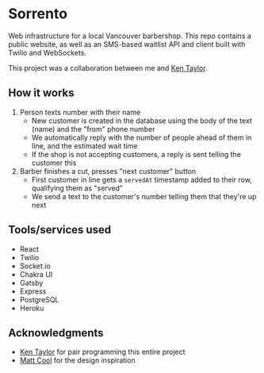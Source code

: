 # Sorrento

Web infrastructure for a local Vancouver barbershop. This repo contains a public website, as well as an SMS-based waitlist API and client built with Twilio and WebSockets.

This project was a collaboration between me and [Ken Taylor](https://github.com/kentaylor92).

## How it works

1. Person texts number with their name
    - New customer is created in the database using the body of the text (name) and the "from" phone number
    - We automatically reply with the number of people ahead of them in line, and the estimated wait time
    - If the shop is not accepting customers, a reply is sent telling the customer this
1. Barber finishes a cut, presses "next customer" button
    - First customer in line gets a `servedAt` timestamp added to their row, qualifying them as "served"
    - We send a text to the customer's number telling them that they're up next

## Tools/services used

- React
- Twilio
- Socket.io
- Chakra UI
- Gatsby
- Express
- PostgreSQL
- Heroku

## Acknowledgments

- [Ken Taylor](https://github.com/kentaylor92) for pair programming this entire project
- [Matt Cool](https://mattcool.tech) for the design inspiration
